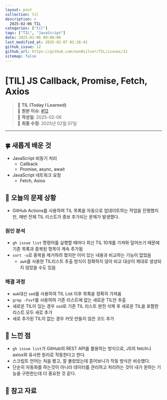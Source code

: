 ```yaml
---
layout: post
collection: til
description: >
  2025-02-06 TIL
categories: ["til"]
tags: ["TIL", "JavaScript"]
date: 2025-02-06 00:00:00
last_modified_at: 2025-02-07 01:36:41
github_issue: 12
github_url: https://github.com/nan0silver/TIL/issues/12
sitemap: false
---
```


# [TIL] JS Callback, Promise, Fetch, Axios

> 📝 **TIL (Today I Learned)**  
> 🔗 **원본 이슈**: [#12](https://github.com/nan0silver/TIL/issues/12)  
> 📅 **작성일**: 2025-02-06  
> 🔄 **최종 수정**: 2025년 02월 07일

---


## 🍀 새롭게 배운 것
- JavaScript 비동기 처리
   - Callback
   - Promise, async, await
- JavaScript 네트워크 요청
   - Fetch, Axios

## 🍎 오늘의 문제 상황 
- GitHub Actions를 사용하여 TIL 목록을 자동으로 업데이트하는 작업을 진행했지만, 매번 전체 TIL 리스트가 중보 추가되는 문제가 발생했다.

### 원인 분석
- `gh issue list` 명령어를 실행할 때마다 최신 TIL 10개를 가져와 덮어쓰기 때문에 기존 목록과 중복된 항목이 계속 추가됨
- `sort -u`로 중복을 제거하려 했지만 이미 있는 내용과 비교하는 기능이 없었음
   - `awk`를 사용한 TIL리스트 추출 방식이 정확하지 않아 비교 대상이 제대로 생성되지 않았을 수도 있음 

### 해결 과정
- `awk`대신 `sed`를 사용하여 TIL List 이후 목록을 정확히 가져옴
- `grep -Fxvf`를 사용하여 기존 리스트에 없는 새로운 TIL만 추출
- 새로운 TIL이 있는 경우 `sed`로 기존 TIL 리스트 완전 삭제 후 새로운 TIL을 포함한 리스트 모두 새로 추가
- 새로 추가된 TIL이 없는 경우 커밋 만들지 않은 코드 추가

## 🦄 느낀 점
- `gh issue list`가 GitHub의 REST API를 활용하는 방식으로, JS의 fetch나 axios와 유사한 원리로 작동한다고 한다.
- 스크립트 언어는 처음 봤고, 잘 몰랐었는데 뜯어보니가 작동 방식은 비슷했다.
- 단순히 자동화를 하는것이 아니라 데이터를 관리하고 처리하는 것이 내가 원하는 기능을 구현한는데 더 중요한 것 같다.

## 🐬 참고 자료


